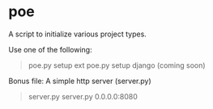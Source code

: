 poe
===

A script to initialize various project types.

Use one of the following:
  > poe.py setup ext
  > poe.py setup django (coming soon)


Bonus file: A simple http server (server.py)

  > server.py 
  > server.py 0.0.0.0:8080
  
